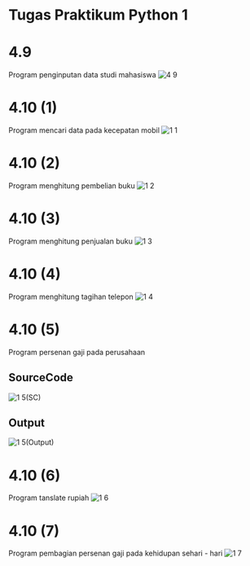 # Tugas Praktikum  Python 1
# 4.9 
Program penginputan data studi mahasiswa
![4 9](https://user-images.githubusercontent.com/92990909/141749457-0162ebf0-e2d9-49c1-b915-23c1992a2190.png)

# 4.10 (1)
Program mencari data pada kecepatan mobil
![1 1](https://user-images.githubusercontent.com/92990909/141749482-d3657e97-fda4-4b4b-8918-61e3ba80c38b.png)

# 4.10 (2)
Program menghitung pembelian buku
![1 2](https://user-images.githubusercontent.com/92990909/141749495-d644a6b6-76df-40ae-85de-8581e578059d.png)

# 4.10 (3)
Program menghitung penjualan buku
![1 3](https://user-images.githubusercontent.com/92990909/141749503-dbb08394-0f2b-409a-95e6-f19bd88d7cf3.png)

# 4.10 (4)
Program menghitung tagihan telepon
![1 4](https://user-images.githubusercontent.com/92990909/141749519-4000dc87-fa36-4d30-b083-993a77ef1843.png)

# 4.10 (5)
Program persenan gaji pada perusahaan
## SourceCode
![1 5(SC)](https://user-images.githubusercontent.com/92990909/141749534-34212710-3939-4f36-8535-68ead2463c8f.png)

## Output
![1 5(Output)](https://user-images.githubusercontent.com/92990909/141749545-4213082e-3ab1-455a-914c-262d34dec093.png)

# 4.10 (6)
Program tanslate rupiah
![1 6](https://user-images.githubusercontent.com/92990909/141749557-98d73345-ed08-49b2-879e-f82729d7cd29.png)

# 4.10 (7)
Program pembagian persenan gaji pada kehidupan sehari - hari
![1 7](https://user-images.githubusercontent.com/92990909/141749638-e55d9788-7a4c-4698-88f8-5cf1d96cb099.png)
